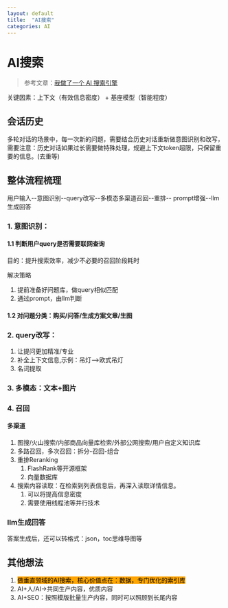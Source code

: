 ```yaml
---
layout: default
title:  "AI搜索"
categories: AI
---
```


# AI搜索

> 参考文章：[我做了一个 AI 搜索引擎](https://mp.weixin.qq.com/s?\_\_biz=MzU0NDk4OTk2Mg==\&mid=2247484435\&idx=1\&sn=db57229886f140cd826af37ad7a58348\&scene=21\&poc\_token=HDvklGajQU9QHqXJcWhlX7lF6Kp7UV3v3W46ac0Z)

关键因素：上下文（有效信息密度） + 基座模型（智能程度）

## 会话历史

多轮对话的场景中，每一次新的问题，需要结合历史对话重新做意图识别和改写，需要注意：历史对话如果过长需要做特殊处理，规避上下文token超限，只保留重要的信息。(去重等)

## 整体流程梳理

用户输入--意图识别--query改写--多模态多渠道召回--重排-- prompt增强--llm生成回答

### 1. 意图识别：

#### 1.1 判断用户query是否需要联网查询

目的：提升搜索效率，减少不必要的召回阶段耗时

解决策略

1. 提前准备好问题库，做query相似匹配
2. 通过prompt，由llm判断

#### 1.2 对问题分类：购买/问答/生成方案文章/生图

### 2. query改写：

1. 让提问更加精准/专业
2. 补全上下文信息,示例：吊灯-->欧式吊灯
3. 名词提取

### 3. 多模态：文本+图片

### 4. 召回

#### 多渠道

1. 图搜/火山搜索/内部商品向量库检索/外部公网搜索/用户自定义知识库
2. 多路召回，多次召回：拆分-召回-组合
3. 重排Reranking
   1. FlashRank等开源框架
   2. 向量数据库
4. 搜索内容读取：在检索到列表信息后，再深入读取详情信息。
   1. 可以将提高信息密度
   2. 需要使用线程池等并行技术

### llm生成回答

答案生成后，还可以转格式：json，toc思维导图等

## 其他想法

1. <mark style="background-color:orange;">做垂直领域的AI搜索，核心价值点在：数据，专门优化的索引库</mark>
2. AI+人/AI->共同生产内容，优质内容
3. AI+SEO：按照模版批量生产内容，同时可以照顾到长尾内容